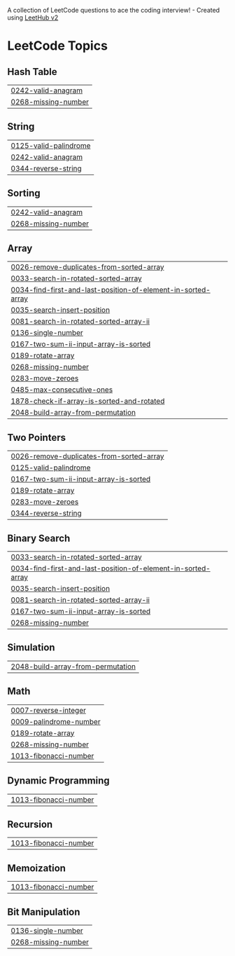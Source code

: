 A collection of LeetCode questions to ace the coding interview! - Created using [LeetHub v2](https://github.com/arunbhardwaj/LeetHub-2.0)
<!---LeetCode Topics Start-->
# LeetCode Topics
## Hash Table
|  |
| ------- |
| [0242-valid-anagram](https://github.com/ashlinbinu/DSA-Java/tree/master/0242-valid-anagram) |
| [0268-missing-number](https://github.com/ashlinbinu/DSA-Java/tree/master/0268-missing-number) |
## String
|  |
| ------- |
| [0125-valid-palindrome](https://github.com/ashlinbinu/DSA-Java/tree/master/0125-valid-palindrome) |
| [0242-valid-anagram](https://github.com/ashlinbinu/DSA-Java/tree/master/0242-valid-anagram) |
| [0344-reverse-string](https://github.com/ashlinbinu/DSA-Java/tree/master/0344-reverse-string) |
## Sorting
|  |
| ------- |
| [0242-valid-anagram](https://github.com/ashlinbinu/DSA-Java/tree/master/0242-valid-anagram) |
| [0268-missing-number](https://github.com/ashlinbinu/DSA-Java/tree/master/0268-missing-number) |
## Array
|  |
| ------- |
| [0026-remove-duplicates-from-sorted-array](https://github.com/ashlinbinu/DSA-Java/tree/master/0026-remove-duplicates-from-sorted-array) |
| [0033-search-in-rotated-sorted-array](https://github.com/ashlinbinu/DSA-Java/tree/master/0033-search-in-rotated-sorted-array) |
| [0034-find-first-and-last-position-of-element-in-sorted-array](https://github.com/ashlinbinu/DSA-Java/tree/master/0034-find-first-and-last-position-of-element-in-sorted-array) |
| [0035-search-insert-position](https://github.com/ashlinbinu/DSA-Java/tree/master/0035-search-insert-position) |
| [0081-search-in-rotated-sorted-array-ii](https://github.com/ashlinbinu/DSA-Java/tree/master/0081-search-in-rotated-sorted-array-ii) |
| [0136-single-number](https://github.com/ashlinbinu/DSA-Java/tree/master/0136-single-number) |
| [0167-two-sum-ii-input-array-is-sorted](https://github.com/ashlinbinu/DSA-Java/tree/master/0167-two-sum-ii-input-array-is-sorted) |
| [0189-rotate-array](https://github.com/ashlinbinu/DSA-Java/tree/master/0189-rotate-array) |
| [0268-missing-number](https://github.com/ashlinbinu/DSA-Java/tree/master/0268-missing-number) |
| [0283-move-zeroes](https://github.com/ashlinbinu/DSA-Java/tree/master/0283-move-zeroes) |
| [0485-max-consecutive-ones](https://github.com/ashlinbinu/DSA-Java/tree/master/0485-max-consecutive-ones) |
| [1878-check-if-array-is-sorted-and-rotated](https://github.com/ashlinbinu/DSA-Java/tree/master/1878-check-if-array-is-sorted-and-rotated) |
| [2048-build-array-from-permutation](https://github.com/ashlinbinu/DSA-Java/tree/master/2048-build-array-from-permutation) |
## Two Pointers
|  |
| ------- |
| [0026-remove-duplicates-from-sorted-array](https://github.com/ashlinbinu/DSA-Java/tree/master/0026-remove-duplicates-from-sorted-array) |
| [0125-valid-palindrome](https://github.com/ashlinbinu/DSA-Java/tree/master/0125-valid-palindrome) |
| [0167-two-sum-ii-input-array-is-sorted](https://github.com/ashlinbinu/DSA-Java/tree/master/0167-two-sum-ii-input-array-is-sorted) |
| [0189-rotate-array](https://github.com/ashlinbinu/DSA-Java/tree/master/0189-rotate-array) |
| [0283-move-zeroes](https://github.com/ashlinbinu/DSA-Java/tree/master/0283-move-zeroes) |
| [0344-reverse-string](https://github.com/ashlinbinu/DSA-Java/tree/master/0344-reverse-string) |
## Binary Search
|  |
| ------- |
| [0033-search-in-rotated-sorted-array](https://github.com/ashlinbinu/DSA-Java/tree/master/0033-search-in-rotated-sorted-array) |
| [0034-find-first-and-last-position-of-element-in-sorted-array](https://github.com/ashlinbinu/DSA-Java/tree/master/0034-find-first-and-last-position-of-element-in-sorted-array) |
| [0035-search-insert-position](https://github.com/ashlinbinu/DSA-Java/tree/master/0035-search-insert-position) |
| [0081-search-in-rotated-sorted-array-ii](https://github.com/ashlinbinu/DSA-Java/tree/master/0081-search-in-rotated-sorted-array-ii) |
| [0167-two-sum-ii-input-array-is-sorted](https://github.com/ashlinbinu/DSA-Java/tree/master/0167-two-sum-ii-input-array-is-sorted) |
| [0268-missing-number](https://github.com/ashlinbinu/DSA-Java/tree/master/0268-missing-number) |
## Simulation
|  |
| ------- |
| [2048-build-array-from-permutation](https://github.com/ashlinbinu/DSA-Java/tree/master/2048-build-array-from-permutation) |
## Math
|  |
| ------- |
| [0007-reverse-integer](https://github.com/ashlinbinu/DSA-Java/tree/master/0007-reverse-integer) |
| [0009-palindrome-number](https://github.com/ashlinbinu/DSA-Java/tree/master/0009-palindrome-number) |
| [0189-rotate-array](https://github.com/ashlinbinu/DSA-Java/tree/master/0189-rotate-array) |
| [0268-missing-number](https://github.com/ashlinbinu/DSA-Java/tree/master/0268-missing-number) |
| [1013-fibonacci-number](https://github.com/ashlinbinu/DSA-Java/tree/master/1013-fibonacci-number) |
## Dynamic Programming
|  |
| ------- |
| [1013-fibonacci-number](https://github.com/ashlinbinu/DSA-Java/tree/master/1013-fibonacci-number) |
## Recursion
|  |
| ------- |
| [1013-fibonacci-number](https://github.com/ashlinbinu/DSA-Java/tree/master/1013-fibonacci-number) |
## Memoization
|  |
| ------- |
| [1013-fibonacci-number](https://github.com/ashlinbinu/DSA-Java/tree/master/1013-fibonacci-number) |
## Bit Manipulation
|  |
| ------- |
| [0136-single-number](https://github.com/ashlinbinu/DSA-Java/tree/master/0136-single-number) |
| [0268-missing-number](https://github.com/ashlinbinu/DSA-Java/tree/master/0268-missing-number) |
<!---LeetCode Topics End-->